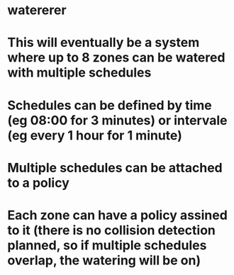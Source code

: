 # watererer
# This will eventually be a system where up to 8 zones can be watered with multiple schedules
# Schedules can be defined by time (eg 08:00 for 3 minutes) or intervale (eg every 1 hour for 1 minute)
# Multiple schedules can be attached to a policy 
# Each zone can have a policy assined to it (there is no collision detection planned, so if multiple schedules overlap, the watering will be on)
